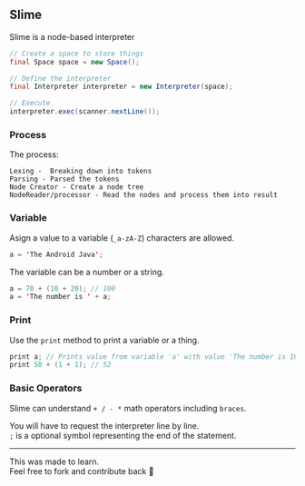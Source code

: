 ## Slime

Slime is a node-based interpreter

```java
// Create a space to store things
final Space space = new Space();

// Define the interpreter
final Interpreter interpreter = new Interpreter(space);

// Execute
interpreter.exec(scanner.nextLine());
```

### Process

The process:

```
Lexing -  Breaking down into tokens
Parsing - Parsed the tokens
Node Creator - Create a node tree
NodeReader/processor - Read the nodes and process them into result
```

### Variable

Asign a value to a variable (`_a-zA-Z`) characters are allowed.

```java
a = 'The Android Java';
```

The variable can be a number or a string.

```java
a = 70 + (10 + 20); // 100
a = 'The number is ' + a;
```

### Print

Use the `print` method to print a variable or a thing.

```java
print a; // Prints value from variable 'a' with value 'The number is 100'
print 50 + (1 + 1); // 52
```

### Basic Operators

Slime can understand `+ / - *` math operators including `braces`.

You will have to request the interpreter line by line.
<br>
`;` is a optional symbol representing the end of the statement.

<hr>

This was made to learn.
<br>
Feel free to fork and contribute back 🙂
